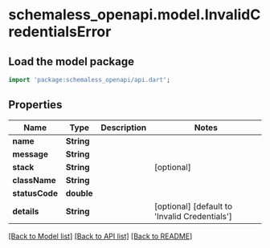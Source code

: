# schemaless_openapi.model.InvalidCredentialsError

## Load the model package
```dart
import 'package:schemaless_openapi/api.dart';
```

## Properties
Name | Type | Description | Notes
------------ | ------------- | ------------- | -------------
**name** | **String** |  | 
**message** | **String** |  | 
**stack** | **String** |  | [optional] 
**className** | **String** |  | 
**statusCode** | **double** |  | 
**details** | **String** |  | [optional] [default to 'Invalid Credentials']

[[Back to Model list]](../README.md#documentation-for-models) [[Back to API list]](../README.md#documentation-for-api-endpoints) [[Back to README]](../README.md)


